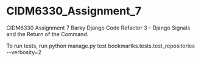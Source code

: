 # CIDM6330_Assignment_7
CIDM6330 Assignment 7 Barky Django Code Refactor 3 - Django Signals and the Return of the Command.

To run tests, run python manage.py test bookmartks.tests.test_repositories --verbosity=2
